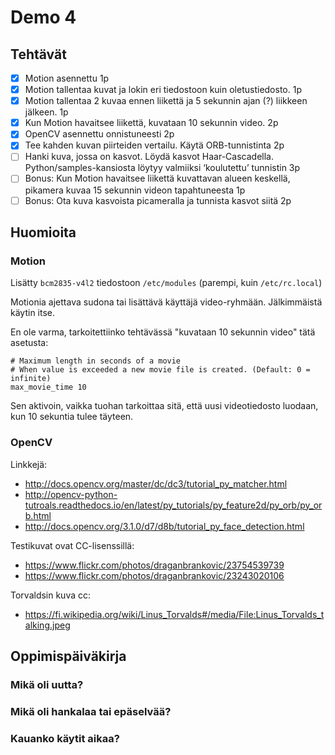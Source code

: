 # Demo 4

## Tehtävät

- [X] Motion asennettu 1p
- [X] Motion tallentaa kuvat ja lokin eri tiedostoon kuin oletustiedosto. 1p
- [X] Motion tallentaa 2 kuvaa ennen liikettä ja 5 sekunnin ajan (?) liikkeen jälkeen. 1p
- [X] Kun Motion havaitsee liikettä, kuvataan 10 sekunnin video. 2p
- [X] OpenCV asennettu onnistuneesti 2p
- [X] Tee kahden kuvan piirteiden vertailu. Käytä ORB-tunnistinta 2p
- [ ] Hanki kuva, jossa on kasvot. Löydä kasvot Haar-Cascadella. Python/samples-kansiosta löytyy valmiiksi ‘koulutettu’ tunnistin 3p
- [ ] Bonus: Kun Motion havaitsee liikettä kuvattavan alueen keskellä, pikamera kuvaa 15 sekunnin videon tapahtuneesta 1p
- [ ] Bonus: Ota kuva kasvoista picameralla ja tunnista kasvot siitä 2p

## Huomioita

### Motion

Lisätty `bcm2835-v4l2` tiedostoon `/etc/modules` (parempi, kuin `/etc/rc.local`)

Motionia ajettava sudona tai lisättävä käyttäjä video-ryhmään. Jälkimmäistä käytin itse.

En ole varma, tarkoitettiinko tehtävässä "kuvataan 10 sekunnin video" tätä asetusta:

```
# Maximum length in seconds of a movie
# When value is exceeded a new movie file is created. (Default: 0 = infinite)
max_movie_time 10
```

Sen aktivoin, vaikka tuohan tarkoittaa sitä, että uusi videotiedosto luodaan, kun 10 sekuntia tulee täyteen.

### OpenCV
Linkkejä:
- http://docs.opencv.org/master/dc/dc3/tutorial_py_matcher.html
- http://opencv-python-tutroals.readthedocs.io/en/latest/py_tutorials/py_feature2d/py_orb/py_orb.html
- http://docs.opencv.org/3.1.0/d7/d8b/tutorial_py_face_detection.html

Testikuvat ovat CC-lisenssillä:
- https://www.flickr.com/photos/draganbrankovic/23754539739
- https://www.flickr.com/photos/draganbrankovic/23243020106

Torvaldsin kuva cc:
- https://fi.wikipedia.org/wiki/Linus_Torvalds#/media/File:Linus_Torvalds_talking.jpeg

## Oppimispäiväkirja

### Mikä oli uutta?

### Mikä oli hankalaa tai epäselvää?

### Kauanko käytit aikaa?
